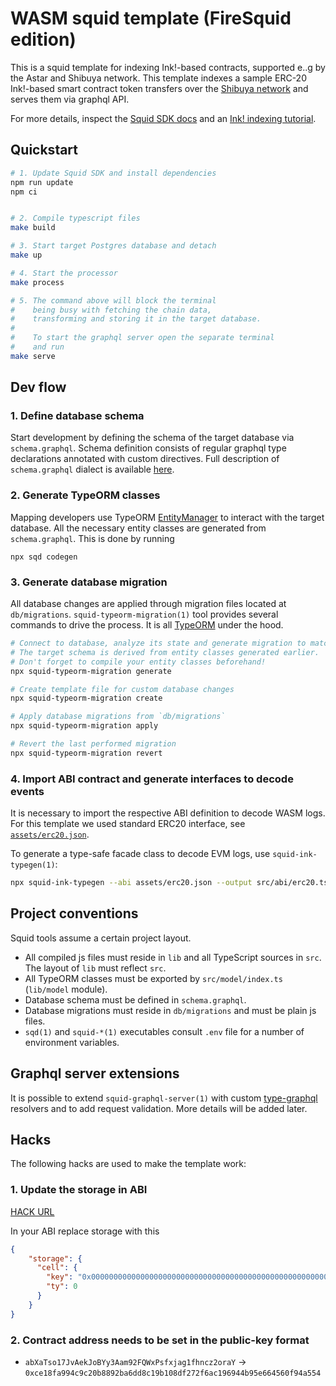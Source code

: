 # WASM squid template (FireSquid edition)

This is a squid template for indexing Ink!-based contracts, supported e..g by the Astar and Shibuya network. 
This template indexes a sample ERC-20 Ink!-based smart contract token transfers over the [Shibuya network](https://docs.astar.network/docs/quickstart/endpoints) and serves them via graphql API.

For more details, inspect the [Squid SDK docs](https://docs.subsquid.io/develop-a-squid/substrate-processor/wasm-support/) and an [Ink! indexing tutorial](https://docs.subsquid.io/tutorials/create-a-wasm-processing-squid/).

## Quickstart

```bash
# 1. Update Squid SDK and install dependencies
npm run update
npm ci


# 2. Compile typescript files
make build

# 3. Start target Postgres database and detach
make up

# 4. Start the processor
make process

# 5. The command above will block the terminal
#    being busy with fetching the chain data, 
#    transforming and storing it in the target database.
#
#    To start the graphql server open the separate terminal
#    and run
make serve
```

## Dev flow

### 1. Define database schema

Start development by defining the schema of the target database via `schema.graphql`.
Schema definition consists of regular graphql type declarations annotated with custom directives.
Full description of `schema.graphql` dialect is available [here](http://localhost:3001/develop-a-squid/schema-file/).

### 2. Generate TypeORM classes

Mapping developers use TypeORM [EntityManager](https://typeorm.io/#/working-with-entity-manager)
to interact with the target database. All the necessary entity classes are
generated from `schema.graphql`. This is done by running 
```
npx sqd codegen
```

### 3. Generate database migration

All database changes are applied through migration files located at `db/migrations`.
`squid-typeorm-migration(1)` tool provides several commands to drive the process.
It is all [TypeORM](https://typeorm.io/#/migrations) under the hood.

```bash
# Connect to database, analyze its state and generate migration to match the target schema.
# The target schema is derived from entity classes generated earlier.
# Don't forget to compile your entity classes beforehand!
npx squid-typeorm-migration generate

# Create template file for custom database changes
npx squid-typeorm-migration create

# Apply database migrations from `db/migrations`
npx squid-typeorm-migration apply

# Revert the last performed migration
npx squid-typeorm-migration revert   
```

### 4. Import ABI contract and generate interfaces to decode events

It is necessary to import the respective ABI definition to decode WASM logs. For this template we used standard ERC20 interface, see [`assets/erc20.json`](assets/erc20.json).

To generate a type-safe facade class to decode EVM logs, use `squid-ink-typegen(1)`:

```bash
npx squid-ink-typegen --abi assets/erc20.json --output src/abi/erc20.ts
```

## Project conventions

Squid tools assume a certain project layout.

* All compiled js files must reside in `lib` and all TypeScript sources in `src`.
The layout of `lib` must reflect `src`.
* All TypeORM classes must be exported by `src/model/index.ts` (`lib/model` module).
* Database schema must be defined in `schema.graphql`.
* Database migrations must reside in `db/migrations` and must be plain js files.
* `sqd(1)` and `squid-*(1)` executables consult `.env` file for a number of environment variables.

## Graphql server extensions

It is possible to extend `squid-graphql-server(1)` with custom
[type-graphql](https://typegraphql.com) resolvers and to add request validation.
More details will be added later.


## Hacks

The following hacks are used to make the template work:

### 1. Update the storage in ABI

[HACK URL](https://github.com/Cardinal-Cryptography/indexer/pull/1/files#diff-198e7215cc0ef863208df6bb3240d27c07af189a7dcf3a686ffb056663967359L396-R399)

In your ABI replace storage with this

```json
{
    "storage": {
      "cell": {
        "key": "0x0000000000000000000000000000000000000000000000000000000000000000",
        "ty": 0
      }
    }
}
```

### 2. Contract address needs to be set in the public-key format

- `abXaTso17JvAekJoBYy3Aam92FQWxPsfxjag1fhncz2oraY` -> `0xce18fa994c9c20b8892ba6dd8c19b108df272f6ac196944b95e664560f94a554`